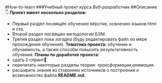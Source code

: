 #How-to-learn
###Учебный проект курса *Веб-разработчик*
##Описание:point_down:
__Проект имеет несколько разделов:__
+ Первый раздел посвящён обучению вёрстке, освоению языков html и css.
+ Второй раздел посвящен методологии БЭМ.
+ Третий раздел пока _загадка_ (буду редактировать файл по мере прохождения обучения).
__Тематика проекта:__ обучение и обучаемость, а также способы повысить результативность  обучения.
__Планы по доработке проекта:__
+ сдать 2 спринт:tada:
+ перечитать некоторые разделы теории: _трансформации_,_анимация_.
+ расширить знания из сторонних источников о построении и возможностях файла __README.md__.
